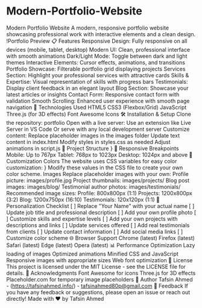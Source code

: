 # Modern-Portfolio-Website
Modern Portfolio Website
A modern, responsive portfolio website showcasing professional work with interactive elements and a clean design.
!Portfolio Preview
📋 Features
Responsive Design: Fully responsive on all devices (mobile, tablet, desktop)
Modern UI: Clean, professional interface with smooth animations
Dark/Light Mode: Toggle between dark and light themes
Interactive Elements: Cursor effects, animations, and transitions
Portfolio Showcase: Filterable portfolio grid displaying projects
Services Section: Highlight your professional services with attractive cards
Skills & Expertise: Visual representation of skills with progress bars
Testimonials: Display client feedback in an elegant layout
Blog Section: Showcase your latest articles or insights
Contact Form: Responsive contact form with validation
Smooth Scrolling: Enhanced user experience with smooth page navigation
🚀 Technologies Used
HTML5
CSS3 (Flexbox/Grid)
JavaScript
Three.js (for 3D effects)
Font Awesome Icons
🛠️ Installation & Setup
Clone the repository:
portfolio
Open with a live server:
Use an extension like Live Server in VS Code
Or serve with any local development server
Customize content:
Replace placeholder images in the images folder
Update text content in index.html
Modify styles in styles.css as needed
Adjust animations in script.js
📁 Project Structure
}
📱 Responsive Breakpoints
Mobile: Up to 767px
Tablet: 768px to 1023px
Desktop: 1024px and above
🎨 Customization
Colors
The website uses CSS variables for easy color customization:
}
Modify these values in the CSS file to create your own color scheme.
Images
Replace placeholder images with your own:
Profile picture: images/profile.jpg
Project thumbnails: images/projects/
Blog post images: images/blog/
Testimonial author photos: images/testimonials/
Recommended image sizes:
Profile: 800x800px (1:1)
Projects: 1200x800px (3:2)
Blog: 1200x750px (16:10)
Testimonials: 120x120px (1:1)
📝 Personalization Checklist
[ ] Replace "Your Name" with your actual name
[ ] Update job title and professional description
[ ] Add your own profile photo
[ ] Customize skills and expertise levels
[ ] Add your own projects with descriptions and links
[ ] Update services offered
[ ] Add real testimonials from clients
[ ] Update contact information
[ ] Add social media links
[ ] Customize color scheme
🌐 Browser Support
Chrome (latest)
Firefox (latest)
Safari (latest)
Edge (latest)
Opera (latest)
📊 Performance Optimization
Lazy loading of images
Optimized animations
Minified CSS and JavaScript
Responsive images with appropriate sizes
Web font optimization
📄 License
This project is licensed under the MIT License - see the LICENSE file for details.
🙏 Acknowledgments
Font Awesome for icons
Three.js for 3D effects
Placeholder.com for temporary image placeholders
👤 Author
Tafsin Ahmed - (https://tafsinahmed.info/) - tafsinahmed80p@gmail.com
💬 Feedback
If you have any feedback or suggestions, please open an issue or reach out directly!
Made with ❤️ by Tafsin Ahmed
